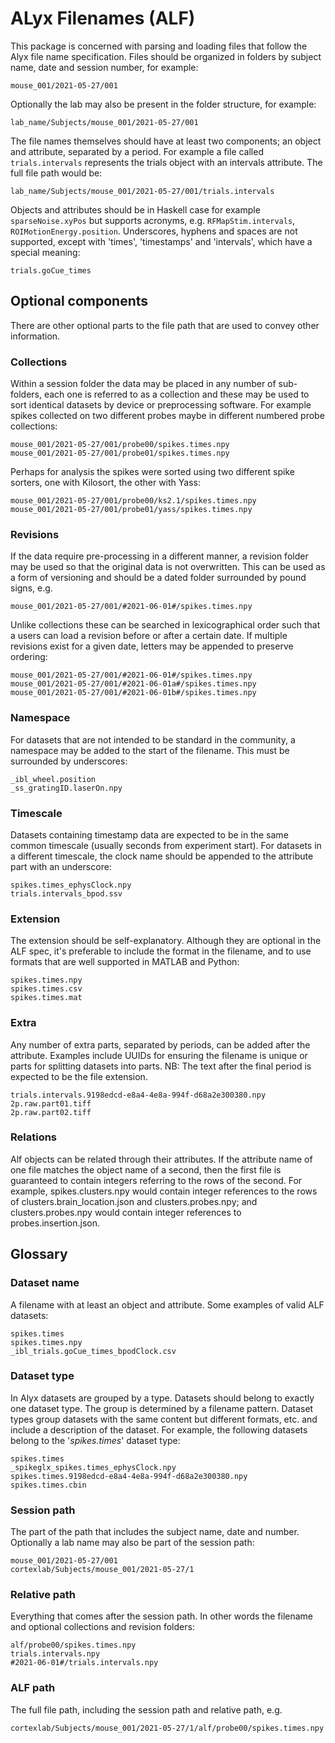 # ALyx Filenames (ALF)
This package is concerned with parsing and loading files that follow the Alyx file name specification.
Files should be organized in folders by subject name, date and session number, for example:
```text
mouse_001/2021-05-27/001
```

Optionally the lab may also be present in the folder structure, for example:
```text
lab_name/Subjects/mouse_001/2021-05-27/001
```

The file names themselves should have at least two components; an object and attribute, separated by a period.
For example a file called `trials.intervals` represents the trials object with an intervals attribute. 
The full file path would be:
```text
lab_name/Subjects/mouse_001/2021-05-27/001/trials.intervals
```

Objects and attributes should be in Haskell case for example `sparseNoise.xyPos` but supports 
acronyms, e.g. `RFMapStim.intervals`, `ROIMotionEnergy.position`.  Underscores, hyphens and spaces are 
not supported, except with 'times', 'timestamps' and 'intervals', which have a special meaning:

```text
trials.goCue_times
```
## Optional components
There are other optional parts to the file path that are used to convey other information.

### Collections
Within a session folder the data may be placed in any number of sub-folders, each one is referred to as a 
collection and these may be used to sort identical datasets by device or preprocessing software.  For 
example spikes collected on two different probes maybe in different numbered probe collections:
```text
mouse_001/2021-05-27/001/probe00/spikes.times.npy
mouse_001/2021-05-27/001/probe01/spikes.times.npy
```

Perhaps for analysis the spikes were sorted using two different spike sorters, one with Kilosort, the 
other with Yass:
```text
mouse_001/2021-05-27/001/probe00/ks2.1/spikes.times.npy
mouse_001/2021-05-27/001/probe01/yass/spikes.times.npy
```

### Revisions
If the data require pre-processing in a different manner, a revision folder may be used so that the 
original data is not overwritten.  This can be used as a form of versioning and should be a dated 
folder surrounded by pound signs, e.g.
```text
mouse_001/2021-05-27/001/#2021-06-01#/spikes.times.npy
```

Unlike collections these can be searched in lexicographical order such that a users can load a revision 
before or after a certain date.  If multiple revisions exist for a given date, letters may be appended 
to preserve ordering:
```text
mouse_001/2021-05-27/001/#2021-06-01#/spikes.times.npy
mouse_001/2021-05-27/001/#2021-06-01a#/spikes.times.npy
mouse_001/2021-05-27/001/#2021-06-01b#/spikes.times.npy
```

### Namespace
For datasets that are not intended to be standard in the community, a namespace may be added to the 
start of the filename.  This must be surrounded by underscores:
```text
_ibl_wheel.position
_ss_gratingID.laserOn.npy
```

### Timescale
Datasets containing timestamp data are expected to be in the same common timescale (usually seconds from
experiment start).  For datasets in a different timescale, the clock name should be appended to the 
attribute part with an underscore:

```text
spikes.times_ephysClock.npy
trials.intervals_bpod.ssv
```

### Extension
The extension should be self-explanatory.  Although they are optional in the ALF spec, it's preferable 
to include the format in the filename, and to use formats that are well supported in MATLAB and Python:

```text
spikes.times.npy
spikes.times.csv
spikes.times.mat
```

### Extra
Any number of extra parts, separated by periods, can be added after the attribute.  Examples include UUIDs
for ensuring the filename is unique or parts for splitting datasets into parts.  NB: The text after the final
period is expected to be the file extension.
```text
trials.intervals.9198edcd-e8a4-4e8a-994f-d68a2e300380.npy
2p.raw.part01.tiff
2p.raw.part02.tiff
```

### Relations
Alf objects can be related through their attributes. If the attribute name of one file matches the object name of a 
second, then the first file is guaranteed to contain integers referring to the rows of the second. For example, 
spikes.clusters.npy would contain integer references to the rows of clusters.brain_location.json and 
clusters.probes.npy; and clusters.probes.npy would contain integer references to probes.insertion.json.

## Glossary

### Dataset name
A filename with at least an object and attribute.  Some examples of valid ALF datasets:

```text
spikes.times
spikes.times.npy
_ibl_trials.goCue_times_bpodClock.csv
```

### Dataset type
In Alyx datasets are grouped by a type.  Datasets should belong to exactly one dataset type.  The 
group is determined by a filename pattern.  Dataset types group datasets with the same content but 
different formats, etc. and include a description of the dataset.  For example, the following datasets
belong to the '*spikes.times*' dataset type:
```text
spikes.times
_spikeglx_spikes.times_ephysClock.npy
spikes.times.9198edcd-e8a4-4e8a-994f-d68a2e300380.npy
spikes.times.cbin
``` 

### Session path
The part of the path that includes the subject name, date and number.  Optionally a lab name may also 
be part of the session path:

```text
mouse_001/2021-05-27/001
cortexlab/Subjects/mouse_001/2021-05-27/1
```

### Relative path
Everything that comes after the session path.  In other words the filename and optional collections
and revision folders:

```text
alf/probe00/spikes.times.npy
trials.intervals.npy
#2021-06-01#/trials.intervals.npy
```

### ALF path
The full file path, including the session path and relative path, e.g.
```text
cortexlab/Subjects/mouse_001/2021-05-27/1/alf/probe00/spikes.times.npy
```
